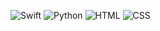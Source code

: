 ![Swift](https://img.shields.io/badge/Swift-orange?style=flat-square&logo=swift&logoColor=white)
![Python](https://img.shields.io/badge/Python-blue?style=flat-square&logo=python&logoColor=white)
![HTML](https://img.shields.io/badge/HTML-red?style=flat-square&logo=html5&logoColor=white)
![CSS](https://img.shields.io/badge/CSS-blue?style=flat-square&logo=css3&logoColor=white)
